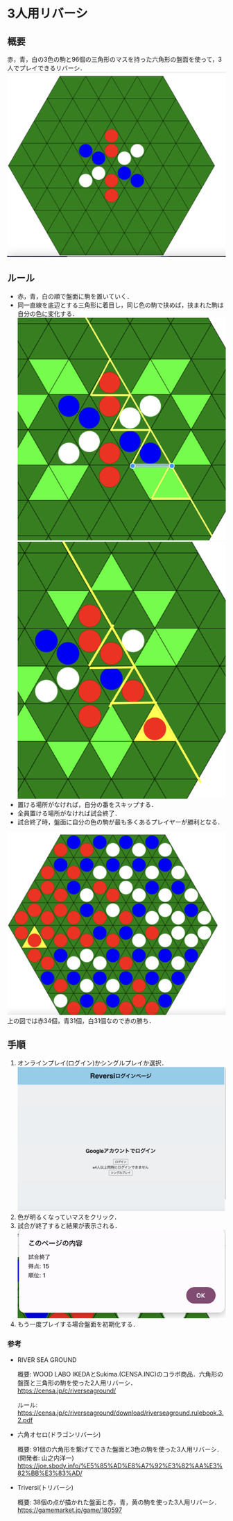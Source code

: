 # 3人用リバーシ

## 概要

赤，青，白の3色の駒と96個の三角形のマスを持った六角形の盤面を使って，3人でプレイできるリバーシ．
![](./resource/patern_03.png)

## ルール

- 赤，青，白の順で盤面に駒を置いていく．
- 同一直線を底辺とする三角形に着目し，同じ色の駒で挟めば，挟まれた駒は自分の色に変化する．
![](./resource/example_03.png)
![](./resource/example_04.png)
- 置ける場所がなければ，自分の番をスキップする．
- 全員置ける場所がなければ試合終了．
- 試合終了時，盤面に自分の色の駒が最も多くあるプレイヤーが勝利となる．

![](./resource/result.png)
上の図では赤34個，青31個，白31個なので赤の勝ち．

## 手順

1. オンラインプレイ(ログイン)かシングルプレイか選択．
![](./resource/login_page.png)
2. 色が明るくなっていマスをクリック．
3. 試合が終了すると結果が表示される．
![](./resource/result_popup.png)
4. もう一度プレイする場合盤面を初期化する．

### 参考

- RIVER SEA GROUND

    概要: WOOD LABO IKEDAとSukima.(CENSA.INC)のコラボ商品．六角形の盤面と三角形の駒を使った2人用リバーシ．
https://censa.jp/c/riverseaground/

    ルール: https://censa.jp/c/riverseaground/download/riverseaground.rulebook.3.2.pdf

- 六角オセロ(ドラゴンリバーシ)

    概要: 91個の六角形を繋げてできた盤面と3色の駒を使った3人用リバーシ．(開発者: 山之内洋一)
https://joe.sbody.info/%E5%85%AD%E8%A7%92%E3%82%AA%E3%82%BB%E3%83%AD/

- Triversi(トリバーシ)

    概要: 38個の点が描かれた盤面と赤，青，黄の駒を使った3人用リバーシ．
https://gamemarket.jp/game/180597
